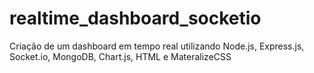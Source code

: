 # realtime_dashboard_socketio
Criação de um dashboard em tempo real utilizando Node.js, Express.js, Socket.io, MongoDB, Chart.js, HTML e MateralizeCSS
